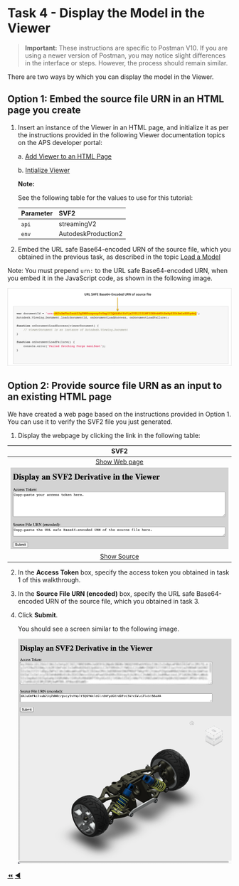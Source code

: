 # Task 4 - Display the Model in the Viewer

> **Important:** These instructions are specific to Postman V10. If you are using a newer version of Postman, you may notice slight differences in the interface or steps. However, the process should remain similar.

There are two ways by which you can display the model in the Viewer.

## Option 1: Embed the source file URN in an HTML page you create

1. Insert an instance of the Viewer in an HTML page, and initialize it as per the instructions provided in the following Viewer documentation topics on the APS developer portal:

    a. [Add Viewer to an HTML Page](https://aps.autodesk.com/en/docs/viewer/v7/developers_guide/viewer_basics/starting-html/)

    b. [Intialize Viewer](https://aps.autodesk.com/en/docs/viewer/v7/developers_guide/viewer_basics/initialization/)

    **Note:**

    See the following table for the values to use for this tutorial:


    | Parameter       | SVF2                   |
    |-----------------|------------------------|  
    | `api`           | streamingV2            |
    | `env`           | AutodeskProduction2    |




2. Embed the URL safe Base64-encoded URN of the source file, which you obtained in the previous task, as described in the topic [Load a Model](https://aps.autodesk.com/en/docs/viewer/v7/developers_guide/viewer_basics/load-a-model/)

Note: You must prepend ``urn:`` to the URL safe Base64-encoded URN, when you embed it in the JavaScript code, as shown in the following image.

![URN in Viewer](../images/tutorial_4_urn_in_viewer.png "URN in Viewer")

## Option 2: Provide source file URN as an input to an existing HTML page

We have created a web page based on the instructions provided in Option 1. You can use it to verify the SVF2 file you just generated.


1. Display the webpage by clicking the link in the following table:

| SVF2                                                                                      |
|:----------------------------------------------------------------------------------------:|
|[Show Web page](https://autodesk-platform-services.github.io/aps-tutorial-postman/display_svf2.html) |
| ![SVF2 Web Page](../images//tutorial_4_urn_in_html_page_svf2.png)                         |
|[Show Source](../../docs/display_svf2.html)                                                |


2. In the **Access Token** box, specify the access token you obtained in task 1 of this walkthrough.

3. In the **Source File URN (encoded)** box, specify the URL safe Base64-encoded URN of the source file, which you obtained in task 3.

4. Click **Submit**.

   You should see a screen similar to the following image.

   ![Default Viewable](../images/task4_default_viewable.png "Default Viewable")

[:rewind:](../readme.md "readme.md") [:arrow_backward:](task-3_option_2.md "Previous task")

